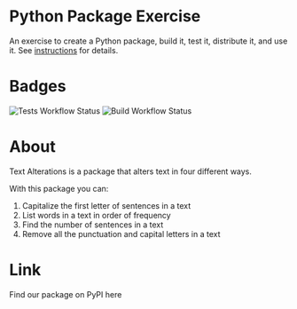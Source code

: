 # Python Package Exercise

An exercise to create a Python package, build it, test it, distribute it, and use it. See [instructions](./instructions.md) for details.

# Badges
![Tests Workflow Status](https://github.com/software-students-fall2024/3-python-package-subwaysurfers/actions/workflows/tests.yml/badge.svg)
![Build Workflow Status](https://github.com/software-students-fall2024/3-python-package-subwaysurfers/actions/workflows/event-logger.yml/badge.svg)

# About

Text Alterations is a package that alters text in four different ways.

With this package you can:
1. Capitalize the first letter of sentences in a text
2. List words in a text in order of frequency
3. Find the number of sentences in a text
4. Remove all the punctuation and capital letters in a text

# Link

Find our package on PyPI here
